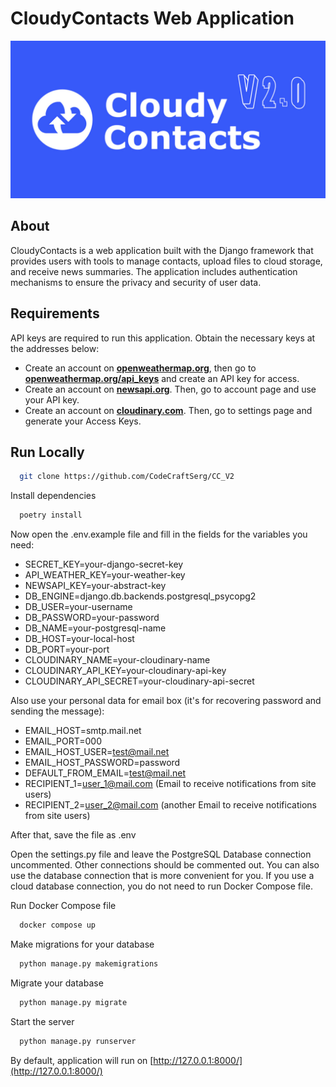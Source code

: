 # CloudyContacts Web Application

![page](/img_src/index.jpg)

## About
CloudyContacts is a web application built with the Django framework that provides users with tools to manage contacts, upload files to cloud storage, and receive news summaries. The application includes authentication mechanisms to ensure the privacy and security of user data.

## Requirements
API keys are required to run this application. Obtain the necessary keys at the addresses below:
* Create an account on **[openweathermap.org](https://openweathermap.org)**, then go to **[openweathermap.org/api_keys](https://home.openweathermap.org/api_keys)** and create an API key for access.
* Create an account on **[newsapi.org](https://newsapi.org)**. Then, go to account page and use your API key.
* Create an account on **[cloudinary.com](https://cloudinary.com)**. Then, go to settings page and generate your Access Keys.

## Run Locally
```bash
  git clone https://github.com/CodeCraftSerg/CC_V2
```
Install dependencies
```bash
  poetry install
```
Now open the .env.example file and fill in the fields for the variables you need:
* SECRET_KEY=your-django-secret-key
* API_WEATHER_KEY=your-weather-key
* NEWSAPI_KEY=your-abstract-key
* DB_ENGINE=django.db.backends.postgresql_psycopg2
* DB_USER=your-username
* DB_PASSWORD=your-password
* DB_NAME=your-postgresql-name
* DB_HOST=your-local-host
* DB_PORT=your-port
* CLOUDINARY_NAME=your-cloudinary-name
* CLOUDINARY_API_KEY=your-cloudinary-api-key
* CLOUDINARY_API_SECRET=your-cloudinary-api-secret

Also use your personal data for email box (it's for recovering password and sending the message):
* EMAIL_HOST=smtp.mail.net
* EMAIL_PORT=000
* EMAIL_HOST_USER=test@mail.net
* EMAIL_HOST_PASSWORD=password
* DEFAULT_FROM_EMAIL=test@mail.net
* RECIPIENT_1=user_1@mail.com (Email to receive notifications from site users)
* RECIPIENT_2=user_2@mail.com (another Email to receive notifications from site users)

After that, save the file as .env

Open the settings.py file and leave the PostgreSQL Database connection uncommented.
Other connections should be commented out.
You can also use the database connection that is more convenient for you.
If you use a cloud database connection, you do not need to run Docker Compose file.

Run Docker Compose file
```bash
  docker compose up
```
Make migrations for your database
```bash 
  python manage.py makemigrations
```
Migrate your database
```bash 
  python manage.py migrate
```
Start the server
```bash
  python manage.py runserver
```
By default, application will run on [http://127.0.0.1:8000/](http://127.0.0.1:8000/)
